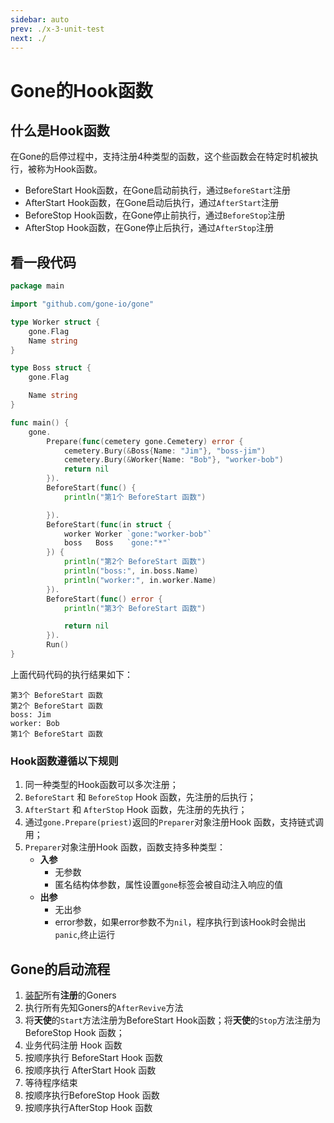 ```yaml
---
sidebar: auto
prev: ./x-3-unit-test
next: ./
---
```


# Gone的Hook函数

## 什么是Hook函数
在Gone的启停过程中，支持注册4种类型的函数，这个些函数会在特定时机被执行，被称为Hook函数。
- BeforeStart Hook函数，在Gone启动前执行，通过`BeforeStart`注册
- AfterStart Hook函数，在Gone启动后执行，通过`AfterStart`注册
- BeforeStop Hook函数，在Gone停止前执行，通过`BeforeStop`注册
- AfterStop Hook函数，在Gone停止后执行，通过`AfterStop`注册

## 看一段代码

```go
package main

import "github.com/gone-io/gone"

type Worker struct {
	gone.Flag
	Name string
}

type Boss struct {
	gone.Flag

	Name string
}

func main() {
	gone.
		Prepare(func(cemetery gone.Cemetery) error {
			cemetery.Bury(&Boss{Name: "Jim"}, "boss-jim")
			cemetery.Bury(&Worker{Name: "Bob"}, "worker-bob")
			return nil
		}).
		BeforeStart(func() {
			println("第1个 BeforeStart 函数")

		}).
		BeforeStart(func(in struct {
			worker Worker `gone:"worker-bob"`
			boss   Boss   `gone:"*"`
		}) {
			println("第2个 BeforeStart 函数")
			println("boss:", in.boss.Name)
			println("worker:", in.worker.Name)
		}).
		BeforeStart(func() error {
			println("第3个 BeforeStart 函数")

			return nil
		}).
		Run()
}
```
上面代码代码的执行结果如下：
```
第3个 BeforeStart 函数
第2个 BeforeStart 函数
boss: Jim
worker: Bob
第1个 BeforeStart 函数
```

### Hook函数遵循以下规则
1. 同一种类型的Hook函数可以多次注册；
2. `BeforeStart` 和  `BeforeStop` Hook 函数，先注册的后执行；
3. `AfterStart` 和  `AfterStop` Hook 函数，先注册的先执行；
4. 通过`gone.Prepare(priest)`返回的`Preparer`对象注册Hook 函数，支持链式调用；
5. `Preparer`对象注册Hook 函数，函数支持多种类型：
	- **入参**
    	- 无参数
    	- 匿名结构体参数，属性设置`gone`标签会被自动注入响应的值
	- **出参**
    	- 无出参
    	- error参数，如果error参数不为`nil`，程序执行到该Hook时会抛出`panic`,终止运行

## Gone的启动流程

1. [装配](core-concept.html#revive-复活)所有**注册**的Goners
2. 执行所有先知Goners的`AfterRevive`方法
3. 将**天使**的`Start`方法注册为BeforeStart Hook函数；将**天使**的`Stop`方法注册为BeforeStop Hook 函数；
4. 业务代码注册 Hook 函数
5. 按顺序执行 BeforeStart Hook 函数
6. 按顺序执行 AfterStart Hook 函数
7. 等待程序结束
8. 按顺序执行BeforeStop Hook 函数
9. 按顺序执行AfterStop Hook 函数